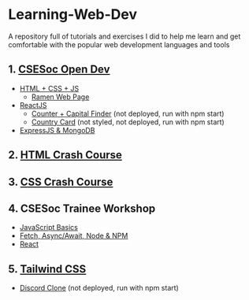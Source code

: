 # Learning-Web-Dev
A repository full of tutorials and exercises I did to help me learn and get comfortable with the popular web development languages and tools

## 1. [CSESoc Open Dev](https://learn.csesoc.org.au/opendev)
- [HTML + CSS + JS](./CSESoc_Open_Dev/HTML_CSS_Javascript/)
    - [Ramen Web Page](https://jeremyle56.github.io/Learning-MERN-Stack/CSESoc_Open_Dev/HTML_CSS_Javascript/Exercises/index.html)
- [ReactJS](./CSESoc_Open_Dev/React/)
    - [Counter + Capital Finder](./CSESoc_Open_Dev/React/Exercises/part1/) (not deployed, run with npm start)
    - [Country Card](./CSESoc_Open_Dev/React/Exercises/part2/) (not styled, not deployed, run with npm start)
- [ExpressJS & MongoDB](./CSESoc_Open_Dev/Express_MongoDB/)

## 2. [HTML Crash Course](https://www.youtube.com/watch?v=UB1O30fR-EE)

## 3. [CSS Crash Course](https://www.youtube.com/watch?v=yfoY53QXEnI)
## 4. CSESoc Trainee Workshop
- [JavaScript Basics](./CSESoc_Trainee_Workshop/Workshop_1/)
- [Fetch, Async/Await, Node & NPM](./CSESoc_Trainee_Workshop/Workshop_2/)
- [React](./CSESoc_Trainee_Workshop/Workshop_3/)

## 5. [Tailwind CSS]((https://www.youtube.com/watch?v=pfaSUYaSgRo))
- [Discord Clone](./Tailwind_CSS/discord_clone/) (not deployed, run with npm start)